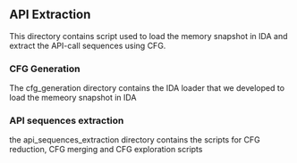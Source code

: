## API Extraction
This directory contains script used to load the memory snapshot in IDA and extract the API-call sequences using CFG. 

### CFG Generation
The cfg_generation directory contains the IDA loader that we developed to load the memeory snapshot in IDA

### API sequences extraction
the api_sequences_extraction directory contains the scripts for CFG reduction, CFG merging and CFG exploration scripts

